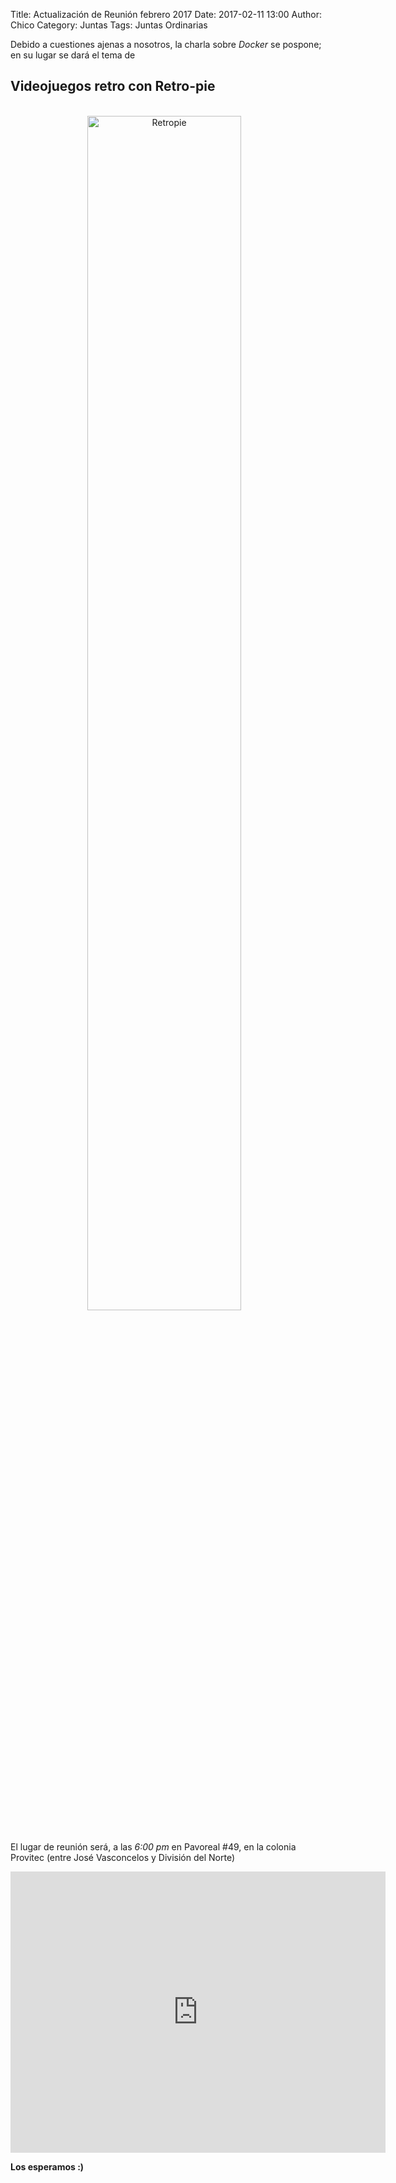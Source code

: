 Title: Actualización de Reunión febrero 2017
Date: 2017-02-11 13:00
Author:  Chico
Category: Juntas
Tags: Juntas Ordinarias

Debido a cuestiones ajenas a nosotros, la charla sobre _Docker_ se pospone; en su lugar se dará el tema de

## __Videojuegos retro con Retro-pie__

<br />

<center>
<a class="img-responsive" href="{attach}2017-02-11-actuaizacion-reunion-febrero/Retropie.png"><img class="img-responsive" style="width:70%;height:auto;margin-right:12px;" src="{attach}2017-02-11-actuaizacion-reunion-febrero/Retropie.png" alt="Retropie" width="325" height="250"></a>
</center>

<br />

El lugar de reunión será, a las _6:00 pm_ en Pavoreal #49, en la colonia Provitec (entre José Vasconcelos y División del Norte)

<iframe src="https://www.google.com/maps/embed?pb=!1m18!1m12!1m3!1d3600.330702030189!2d-103.39750578498385!3d25.527358983743586!2m3!1f0!2f0!3f0!3m2!1i1024!2i768!4f13.1!3m3!1m2!1s0x0%3A0x0!2zMjXCsDMxJzM4LjUiTiAxMDPCsDIzJzQzLjEiVw!5e0!3m2!1ses!2s!4v1486840462340" width="600" height="450" frameborder="0" style="border:0" allowfullscreen></iframe>

<br />

__Los esperamos :)__
